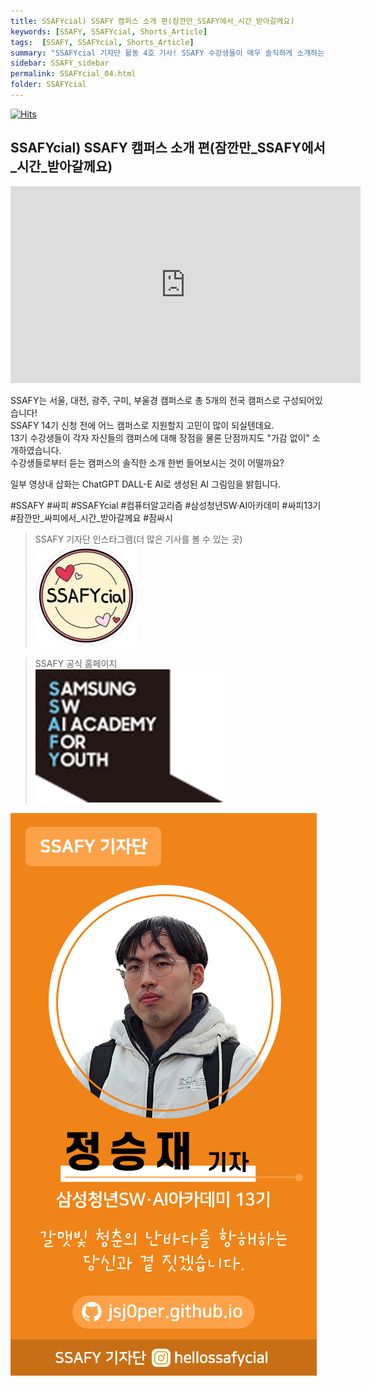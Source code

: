 ```yaml
---
title: SSAFYcial) SSAFY 캠퍼스 소개 편(잠깐만_SSAFY에서_시간_받아갈께요)
keywords: [SSAFY, SSAFYcial, Shorts_Article]
tags:  [SSAFY, SSAFYcial, Shorts_Article]
summary: "SSAFYcial 기자단 활동 4호 기사! SSAFY 수강생들이 매우 솔직하게 소개하는 SSAFY 캠퍼스 소개!"
sidebar: SSAFY_sidebar
permalink: SSAFYcial_04.html
folder: SSAFYcial
---
```


<a href="https://hits.sh/jsj0per.github.io/SSAFYcial_04.html/"><img alt="Hits" src="https://hits.sh/jsj0per.github.io/SSAFYcial_04.html.svg?style=for-the-badge&label=PostView&color=347DBE&logo=Perso"/></a>


## SSAFYcial) SSAFY 캠퍼스 소개 편(잠깐만_SSAFY에서_시간_받아갈께요)

<iframe width="560" height="315" src="https://www.youtube.com/embed/YLeWgvBUTeg?si=CgXfBX9ndWvgYP2A" title="YouTube video player" frameborder="0" allow="accelerometer; autoplay; clipboard-write; encrypted-media; gyroscope; picture-in-picture; web-share" referrerpolicy="strict-origin-when-cross-origin" allowfullscreen></iframe>  

SSAFY는 서울, 대전, 광주, 구미, 부울경 캠퍼스로 총 5개의 전국 캠퍼스로 구성되어있습니다!  
SSAFY 14기 신청 전에 어느 캠퍼스로 지원할지 고민이 많이 되실텐데요.  
13기 수강생들이 각자 자신들의 캠퍼스에 대해 장점을 물론 단점까지도 "가감 없이" 소개하였습니다.  
수강생들로부터 듣는 캠퍼스의 솔직한 소개 한번 들어보시는 것이 어떨까요?  

일부 영상내 삽화는 ChatGPT DALL-E AI로 생성된 AI 그림임을 밝힙니다.

#SSAFY #싸피 #SSAFYcial #컴퓨터알고리즘 #삼성청년SW·AI아카데미 #싸피13기 #잠깐만_싸피에서_시간_받아갈께요 #잠싸시

> SSAFY 기자단 인스타그램(더 많은 기사를 볼 수 있는 곳)  
> [![SSAFYcial_Logo](/pages/SSAFYcial/SSAFYcial_img/ssafycial.png)](https://www.instagram.com/hellossafycial)  

> SSAFY 공식 홈페이지  
> [![SSAFY_Logo](/pages/SSAFYcial/SSAFYcial_img/new_logo_ssafy.png)](https://www.ssafy.com)

![SSAFYcial_namecard](/pages/SSAFYcial/SSAFYcial_namecard_new.png)  
